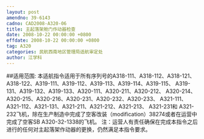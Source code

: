 ```yaml
---
layout: post
amendno: 39-6143
cadno: CAD2008-A320-06
title: 主起落架舱门作动器检查
date: 2008-10-22 00:00:00 +0800
effdate: 2008-10-22 00:00:00 +0800
tag: A320
categories: 民航西南地区管理局适航审定处
author: 江学科
---
```


##适用范围:
本适航指令适用于所有序列号的A318-111、A318-112、A318-121、 A318-122、A319-111、A319-112、A319-113、A319-114、A319-115、 A319-131、A319-132、A319-133、A320-111、A320-211、A320-212、 A320-214、A320-215、A320-216、A320-231、A320-232、A320-233、 A321-111、A321-112、A321-131、A321-211、A321-212、A321-213、 A321-231和 A321-232飞机，除在生产制造中完成了空客改装（modification）38274或者在运营中完成了空客SB A320-32-1338的飞机。
注：运营人有责任确保在完成本指令之后进行的任何对主起落架作动器的更换，仍然满足本指令要求。

